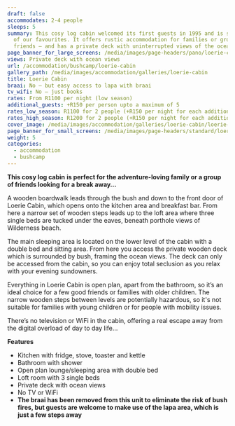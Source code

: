 ```yaml
---
draft: false
accommodates: 2-4 people
sleeps: 5
summary: This cosy log cabin welcomed its first guests in 1995 and is still one
  of our favourites. It offers rustic accommodation for families or groups of
  friends – and has a private deck with uninterrupted views of the ocean
page_banner_for_large_screens: /media/images/page-headers/pano/loerie-cabin.jpg
views: Private deck with ocean views
url: /accommodation/bushcamp/loerie-cabin
gallery_path: /media/images/accommodation/galleries/loerie-cabin
title: Loerie Cabin
braai: No – but easy access to lapa with braai
tv_wifi: No – just books
rates: From R1100 per night (low season)
additional_guests: +R150 per person upto a maximum of 5
rates_low_season: R1100 for 2 people (+R150 per night for each additional person – max 5)
rates_high_season: R1200 for 2 people (+R150 per night for each additional person – max 5)
cover_image: /media/images/accommodation/galleries/loerie-cabin/loerie-cabin-05.jpg
page_banner_for_small_screens: /media/images/page-headers/standard/loerie-cabin.jpg
weight: 5
categories:
  - accommodation
  - bushcamp
---
```

**This cosy log cabin** **is perfect for the adventure-loving family or a group of friends looking for a break away…**

A wooden boardwalk leads through the bush and down to the front door of Loerie Cabin, which opens onto the kitchen area and breakfast bar. From here a narrow set of wooden steps leads up to the loft area where three single beds are tucked under the eaves, beneath porthole views of Wilderness beach. 

The main sleeping area is located on the lower level of the cabin with a double bed and sitting area. From here you access the private wooden deck which is surrounded by bush, framing the ocean views. The deck can only be accessed from the cabin, so you can enjoy total seclusion as you relax with your evening sundowners.

Everything in Loerie Cabin is open plan, apart from the bathroom, so it’s an ideal choice for a few good friends or families with older children. The narrow wooden steps between levels are potentially hazardous, so it's not suitable for families with young children or for people with mobility issues.

There’s no television or WiFi in the cabin, offering a real escape away from the digital overload of day to day life…

**Features**

* Kitchen with fridge, stove, toaster and kettle
* Bathroom with shower
* Open plan lounge/sleeping area with double bed
* Loft room with 3 single beds
* Private deck with ocean views
* No TV or WiFi
* **The braai has been removed from this unit to eliminate the risk of bush fires, but guests are welcome to make use of the lapa area, which is just a few steps away**